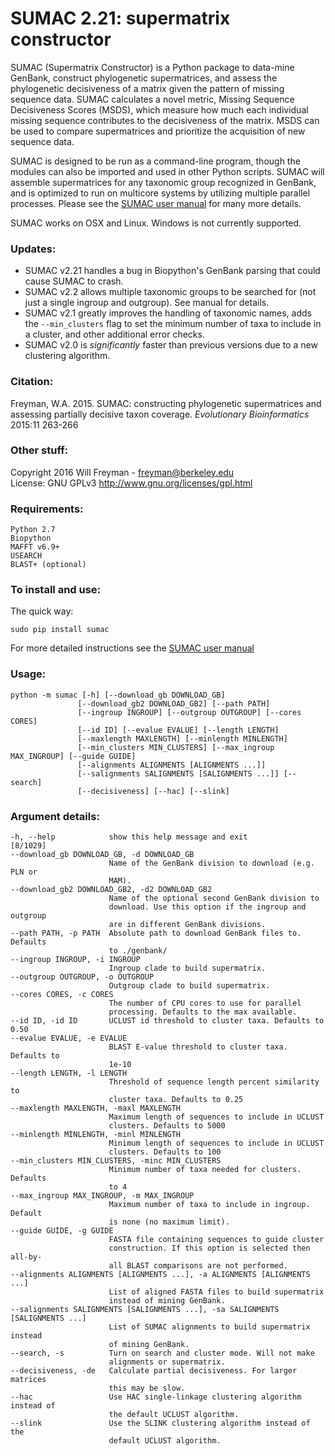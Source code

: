 
# SUMAC 2.21: supermatrix constructor 


SUMAC (Supermatrix Constructor) is a Python package to data-mine GenBank, construct phylogenetic supermatrices, 
and assess the phylogenetic decisiveness of a matrix given the pattern of missing sequence data. 
SUMAC calculates a novel metric, Missing Sequence Decisiveness Scores (MSDS), which measure how much each 
individual missing sequence contributes to the decisiveness of the matrix. 
MSDS can be used to compare supermatrices and prioritize the acquisition of new sequence data.

SUMAC is designed to be run as a command-line program, though the modules can also be imported and used in other Python scripts. 
SUMAC will assemble supermatrices for any taxonomic group recognized in GenBank, and is optimized to run on multicore systems by utilizing multiple parallel processes.
Please see the [SUMAC user manual](https://rawgit.com/wf8/sumac/master/manual/SUMAC_Manual.pdf) for many more details.

SUMAC works on OSX and Linux. Windows is not currently supported.

### Updates:

- SUMAC v2.21 handles a bug in Biopython's GenBank parsing that could cause SUMAC to crash.
- SUMAC v2.2 allows multiple taxonomic groups to be searched for (not just a single ingroup and outgroup). See manual for details.
- SUMAC v2.1 greatly improves the handling of taxonomic names, adds the `--min_clusters` flag to set the minimum number of taxa to include in a cluster, 
and other additional error checks.
- SUMAC v2.0 is *significantly* faster than previous versions due to a new clustering algorithm.  

### Citation:

Freyman, W.A. 2015. SUMAC: constructing phylogenetic supermatrices and assessing
partially decisive taxon coverage. *Evolutionary Bioinformatics* 2015:11 263-266

### Other stuff:

Copyright 2016 Will Freyman - freyman@berkeley.edu  
License: GNU GPLv3 http://www.gnu.org/licenses/gpl.html

### Requirements:

    Python 2.7
    Biopython
    MAFFT v6.9+
    USEARCH
    BLAST+ (optional)

### To install and use: 

The quick way:

    sudo pip install sumac

For more detailed instructions see the [SUMAC user manual](https://rawgit.com/wf8/sumac/master/manual/SUMAC_Manual.pdf)

### Usage:

    python -m sumac [-h] [--download_gb DOWNLOAD_GB]
                   [--download_gb2 DOWNLOAD_GB2] [--path PATH]
                   [--ingroup INGROUP] [--outgroup OUTGROUP] [--cores CORES]
                   [--id ID] [--evalue EVALUE] [--length LENGTH]
                   [--maxlength MAXLENGTH] [--minlength MINLENGTH]
                   [--min_clusters MIN_CLUSTERS] [--max_ingroup MAX_INGROUP] [--guide GUIDE]
                   [--alignments ALIGNMENTS [ALIGNMENTS ...]]
                   [--salignments SALIGNMENTS [SALIGNMENTS ...]] [--search]
                   [--decisiveness] [--hac] [--slink]

### Argument details:

    -h, --help            show this help message and exit                                                                                                                      [8/1029]
    --download_gb DOWNLOAD_GB, -d DOWNLOAD_GB
                          Name of the GenBank division to download (e.g. PLN or
                          MAM).
    --download_gb2 DOWNLOAD_GB2, -d2 DOWNLOAD_GB2
                          Name of the optional second GenBank division to
                          download. Use this option if the ingroup and outgroup
                          are in different GenBank divisions.
    --path PATH, -p PATH  Absolute path to download GenBank files to. Defaults
                          to ./genbank/
    --ingroup INGROUP, -i INGROUP
                          Ingroup clade to build supermatrix.
    --outgroup OUTGROUP, -o OUTGROUP
                          Outgroup clade to build supermatrix.
    --cores CORES, -c CORES
                          The number of CPU cores to use for parallel
                          processing. Defaults to the max available.
    --id ID, -id ID       UCLUST id threshold to cluster taxa. Defaults to 0.50
    --evalue EVALUE, -e EVALUE
                          BLAST E-value threshold to cluster taxa. Defaults to
                          1e-10
    --length LENGTH, -l LENGTH
                          Threshold of sequence length percent similarity to
                          cluster taxa. Defaults to 0.25
    --maxlength MAXLENGTH, -maxl MAXLENGTH
                          Maximum length of sequences to include in UCLUST
                          clusters. Defaults to 5000
    --minlength MINLENGTH, -minl MINLENGTH
                          Minimum length of sequences to include in UCLUST
                          clusters. Defaults to 100
    --min_clusters MIN_CLUSTERS, -minc MIN_CLUSTERS
                          Minimum number of taxa needed for clusters. Defaults
                          to 4
    --max_ingroup MAX_INGROUP, -m MAX_INGROUP
                          Maximum number of taxa to include in ingroup. Default
                          is none (no maximum limit).
    --guide GUIDE, -g GUIDE
                          FASTA file containing sequences to guide cluster
                          construction. If this option is selected then all-by-
                          all BLAST comparisons are not performed.
    --alignments ALIGNMENTS [ALIGNMENTS ...], -a ALIGNMENTS [ALIGNMENTS ...]
                          List of aligned FASTA files to build supermatrix
                          instead of mining GenBank.
    --salignments SALIGNMENTS [SALIGNMENTS ...], -sa SALIGNMENTS [SALIGNMENTS ...]
                          List of SUMAC alignments to build supermatrix instead
                          of mining GenBank.
    --search, -s          Turn on search and cluster mode. Will not make
                          alignments or supermatrix.
    --decisiveness, -de   Calculate partial decisiveness. For larger matrices
                          this may be slow.
    --hac                 Use HAC single-linkage clustering algorithm instead of
                          the default UCLUST algorithm.
    --slink               Use the SLINK clustering algorithm instead of the
                          default UCLUST algorithm.
                          
